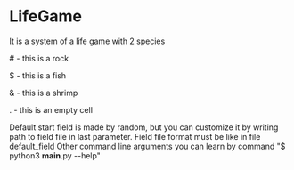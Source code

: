 # LifeGame
It is a system of a life game with 2 species

\# - this is a rock

$ - this is a fish

& - this is a shrimp

. - this is an empty cell

Default start field is made by random, but you can customize it
by writing path to field file in last parameter.
Field file format must be like in file default_field
Other command line arguments you can learn by command 
"$ python3 __main__.py --help"
